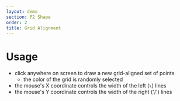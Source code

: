 ```yaml
---
layout: demo
section: P2 Shape
order: 2
title: Grid Alignment
---
```


# Usage

* click anywhere on screen to draw a new grid-aligned set of points
  * the color of the grid is randomly selected
* the mouse's X coordinate controls the width of the left (`\`) lines
* the mouse's Y coordinate controls the width of the right ('/') lines
